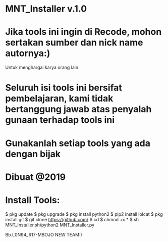 # MNT_Installer v.1.0

# Jika tools ini ingin di Recode, mohon sertakan sumber dan nick name autornya:)  
Untuk menghargai karya orang lain.

# Seluruh isi tools ini bersifat pembelajaran, kami tidak bertanggung jawab atas penyalah gunaan terhadap tools ini
 
# Gunakanlah setiap tools yang ada dengan bijak

# Dibuat @2019

# Install Tools:

$ pkg update
$ pkg upgrade
$ pkg install python2
$ pip2 install lolcat
$ pkg install git
$ git clone https://github.com/
$ cd
$ chmod +x *
$ sh MNT_Installer.sh/python2 MNT_Installer.py


Bb.L0N94_R17-MBOJO NEW TEAM:)
